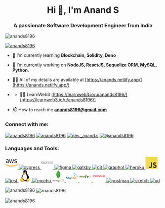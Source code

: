 <h1 align="center">Hi 👋, I'm Anand S</h1>
<h3 align="center">A passionate Software Development Engineer from India</h3>

<p align="left"> <img src="https://komarev.com/ghpvc/?username=anands8196&label=Profile%20views&color=0e75b6&style=flat" alt="anands8196" /> </p>

<p align="left"> <a href="https://twitter.com/anands8196" target="blank"><img src="https://img.shields.io/twitter/follow/anands8196?logo=twitter&style=for-the-badge" alt="anands8196" /></a> </p>

- 🌱 I’m currently learning **Blockchain, Solidity, Deno**
-  🔭 I’m currently working on **NodeJS, ReactJS, Sequelize ORM, MySQL, Python**.


- 👨‍💻 All of my details are available at [https://anands.netlify.app/](https://anands.netlify.app/)

- - 👨‍💻 LearnWeb3 [https://learnweb3.io/u/anands8196/](https://learnweb3.io/u/anands8196/)

- 📫 How to reach me **anands8196@gmail.com**

<h3 align="left">Connect with me:</h3>
<p align="left">
<a href="https://twitter.com/anands8196" target="blank"><img align="center" src="https://raw.githubusercontent.com/rahuldkjain/github-profile-readme-generator/master/src/images/icons/Social/twitter.svg" alt="anands8196" height="30" width="40" /></a>
<a href="https://linkedin.com/in/anands8196" target="blank"><img align="center" src="https://raw.githubusercontent.com/rahuldkjain/github-profile-readme-generator/master/src/images/icons/Social/linked-in-alt.svg" alt="anands8196" height="30" width="40" /></a>
<a href="https://instagram.com/dev._anand.s" target="blank"><img align="center" src="https://raw.githubusercontent.com/rahuldkjain/github-profile-readme-generator/master/src/images/icons/Social/instagram.svg" alt="dev._anand.s" height="30" width="40" /></a>
<a href="https://medium.com/@anands8196" target="blank"><img align="center" src="https://raw.githubusercontent.com/rahuldkjain/github-profile-readme-generator/master/src/images/icons/Social/medium.svg" alt="@anands8196" height="30" width="40" /></a>
</p>

<h3 align="left">Languages and Tools:</h3>
<p align="left"> <a href="https://aws.amazon.com" target="_blank" rel="noreferrer"> <img src="https://raw.githubusercontent.com/devicons/devicon/master/icons/amazonwebservices/amazonwebservices-original-wordmark.svg" alt="aws" width="40" height="40"/> </a> <a href="https://www.cypress.io" target="_blank" rel="noreferrer"> <img src="https://raw.githubusercontent.com/simple-icons/simple-icons/6e46ec1fc23b60c8fd0d2f2ff46db82e16dbd75f/icons/cypress.svg" alt="cypress" width="40" height="40"/> </a> <a href="https://expressjs.com" target="_blank" rel="noreferrer"> <img src="https://raw.githubusercontent.com/devicons/devicon/master/icons/express/express-original-wordmark.svg" alt="express" width="40" height="40"/> </a> <a href="https://www.figma.com/" target="_blank" rel="noreferrer"> <img src="https://www.vectorlogo.zone/logos/figma/figma-icon.svg" alt="figma" width="40" height="40"/> </a> <a href="https://www.gatsbyjs.com/" target="_blank" rel="noreferrer"> <img src="https://www.vectorlogo.zone/logos/gatsbyjs/gatsbyjs-icon.svg" alt="gatsby" width="40" height="40"/> </a> <a href="https://git-scm.com/" target="_blank" rel="noreferrer"> <img src="https://www.vectorlogo.zone/logos/git-scm/git-scm-icon.svg" alt="git" width="40" height="40"/> </a> <a href="https://graphql.org" target="_blank" rel="noreferrer"> <img src="https://www.vectorlogo.zone/logos/graphql/graphql-icon.svg" alt="graphql" width="40" height="40"/> </a> <a href="https://heroku.com" target="_blank" rel="noreferrer"> <img src="https://www.vectorlogo.zone/logos/heroku/heroku-icon.svg" alt="heroku" width="40" height="40"/> </a> <a href="https://developer.mozilla.org/en-US/docs/Web/JavaScript" target="_blank" rel="noreferrer"> <img src="https://raw.githubusercontent.com/devicons/devicon/master/icons/javascript/javascript-original.svg" alt="javascript" width="40" height="40"/> </a> <a href="https://jestjs.io" target="_blank" rel="noreferrer"> <img src="https://www.vectorlogo.zone/logos/jestjsio/jestjsio-icon.svg" alt="jest" width="40" height="40"/> </a> <a href="https://www.linux.org/" target="_blank" rel="noreferrer"> <img src="https://raw.githubusercontent.com/devicons/devicon/master/icons/linux/linux-original.svg" alt="linux" width="40" height="40"/> </a> <a href="https://mochajs.org" target="_blank" rel="noreferrer"> <img src="https://www.vectorlogo.zone/logos/mochajs/mochajs-icon.svg" alt="mocha" width="40" height="40"/> </a> <a href="https://www.mongodb.com/" target="_blank" rel="noreferrer"> <img src="https://raw.githubusercontent.com/devicons/devicon/master/icons/mongodb/mongodb-original-wordmark.svg" alt="mongodb" width="40" height="40"/> </a> <a href="https://www.mysql.com/" target="_blank" rel="noreferrer"> <img src="https://raw.githubusercontent.com/devicons/devicon/master/icons/mysql/mysql-original-wordmark.svg" alt="mysql" width="40" height="40"/> </a> <a href="https://nodejs.org" target="_blank" rel="noreferrer"> <img src="https://raw.githubusercontent.com/devicons/devicon/master/icons/nodejs/nodejs-original-wordmark.svg" alt="nodejs" width="40" height="40"/> </a> <a href="https://www.oracle.com/" target="_blank" rel="noreferrer"> <img src="https://raw.githubusercontent.com/devicons/devicon/master/icons/oracle/oracle-original.svg" alt="oracle" width="40" height="40"/> </a> <a href="https://postman.com" target="_blank" rel="noreferrer"> <img src="https://www.vectorlogo.zone/logos/getpostman/getpostman-icon.svg" alt="postman" width="40" height="40"/> </a> <a href="https://www.sketch.com/" target="_blank" rel="noreferrer"> <img src="https://www.vectorlogo.zone/logos/sketchapp/sketchapp-icon.svg" alt="sketch" width="40" height="40"/> </a> <a href="https://www.adobe.com/products/xd.html" target="_blank" rel="noreferrer"> <img src="https://cdn.worldvectorlogo.com/logos/adobe-xd.svg" alt="xd" width="40" height="40"/> </a> </p>

<p><img align="left" src="https://github-readme-stats.vercel.app/api/top-langs?username=anands8196&show_icons=true&locale=en&layout=compact" alt="anands8196" /></p>

<p>&nbsp;<img align="center" src="https://github-readme-stats.vercel.app/api?username=anands8196&show_icons=true&locale=en" alt="anands8196" /></p>

<p><img align="center" src="https://github-readme-streak-stats.herokuapp.com/?user=anands8196&" alt="anands8196" /></p>
<!-- 
### Hi there 👋
- 🔭 I’m currently working on NodeJS, ReactJS, Sequelize ORM, MySQL, Python.
- 🌱 I’m currently learning Deno, React, Blockchain, Python, AWS and Docker.
- 📫 You could reach me at anands8196@gmail.com or https://www.linkedin.com/in/anands8196/ or https://twitter.com/anands8196 or https://anands.netlify.app/
 -->

<!-- **anands8196/anands8196** is a ✨ _special_ ✨ repository because its `README.md` (this file) appears on your GitHub profile. -->
<!-- ![anands8196's GitHub stats](https://github-readme-stats.vercel.app/api?username=anands8196&show_icons=true&theme=radical)
 -->
<!-- [![Anurag's github stats](https://github-readme-stats.vercel.app/api?username=anands8196)](https://github.com/anuraghazra/github-readme-stats) -->
<!--
Here are some ideas to get you started:

- 🔭 I’m currently working on ...
- 🌱 I’m currently learning ...
- 👯 I’m looking to collaborate on ...
- 🤔 I’m looking for help with ...
- 💬 Ask me about ...
- 📫 How to reach me: ...
- 😄 Pronouns: ...
- ⚡ Fun fact: ...
-->

